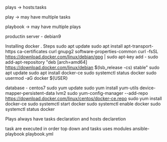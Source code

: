 plays -> hosts:tasks

play -> may have multiple tasks

playbook -> may have multiple plays


productin server -  debian9

Installing docker . Steps
sudo apt update
sudo apt install apt-transport-https ca-certificates curl gnupg2 software-properties-common
curl -fsSL https://download.docker.com/linux/debian/gpg | sudo apt-key add -
sudo add-apt-repository "deb [arch=amd64] https://download.docker.com/linux/debian $(lsb_release -cs) stable"
sudo apt update
sudo apt install docker-ce
sudo systemctl status docker
sudo usermod -aG docker ${USER}

database - centos7
sudo yum update
sudo yum install yum-utils device-mapper-persistent-data lvm2
sudo yum-config-manager --add-repo https://download.docker.com/linux/centos/docker-ce.repo
sudo yum install docker-ce
sudo systemctl start docker
sudo systemctl enable docker
sudo systemctl status docker


Plays always have tasks declaration and hosts declaretion

task are executed in order top down and tasks uses modules
ansible-playbook playbook.yml
